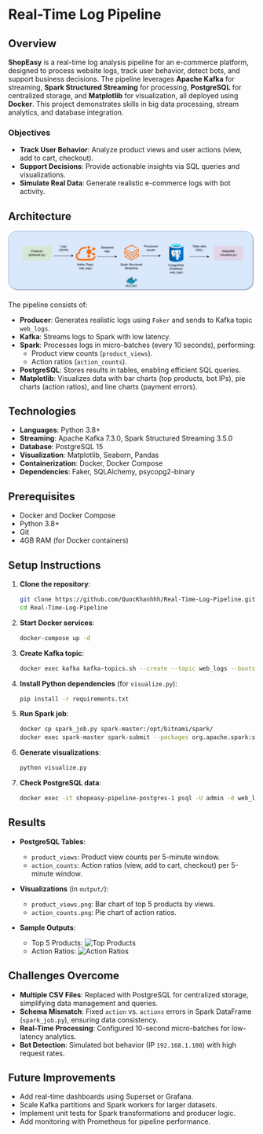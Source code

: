 # Real-Time Log Pipeline

## Overview
**ShopEasy** is a real-time log analysis pipeline for an e-commerce platform, designed to process website logs, track user behavior, detect bots, and support business decisions. The pipeline leverages **Apache Kafka** for streaming, **Spark Structured Streaming** for processing, **PostgreSQL** for centralized storage, and **Matplotlib** for visualization, all deployed using **Docker**. This project demonstrates skills in big data processing, stream analytics, and database integration.

### Objectives
- **Track User Behavior**: Analyze product views and user actions (view, add to cart, checkout).
- **Support Decisions**: Provide actionable insights via SQL queries and visualizations.
- **Simulate Real Data**: Generate realistic e-commerce logs with bot activity.

## Architecture
![Architecture Diagram](docs/architecture.png)

The pipeline consists of:
- **Producer**: Generates realistic logs using `Faker` and sends to Kafka topic `web_logs`.
- **Kafka**: Streams logs to Spark with low latency.
- **Spark**: Processes logs in micro-batches (every 10 seconds), performing:
  - Product view counts (`product_views`).
  - Action ratios (`action_counts`).
- **PostgreSQL**: Stores results in tables, enabling efficient SQL queries.
- **Matplotlib**: Visualizes data with bar charts (top products, bot IPs), pie charts (action ratios), and line charts (payment errors).

## Technologies
- **Languages**: Python 3.8+
- **Streaming**: Apache Kafka 7.3.0, Spark Structured Streaming 3.5.0
- **Database**: PostgreSQL 15
- **Visualization**: Matplotlib, Seaborn, Pandas
- **Containerization**: Docker, Docker Compose
- **Dependencies**: Faker, SQLAlchemy, psycopg2-binary

## Prerequisites
- Docker and Docker Compose
- Python 3.8+
- Git
- 4GB RAM (for Docker containers)

## Setup Instructions
1. **Clone the repository**:
   ```bash
   git clone https://github.com/QuocKhanhhh/Real-Time-Log-Pipeline.git
   cd Real-Time-Log-Pipeline
   ```

2. **Start Docker services**:
   ```bash
   docker-compose up -d
   ```

3. **Create Kafka topic**:
   ```bash
   docker exec kafka kafka-topics.sh --create --topic web_logs --bootstrap-server kafka:9092 --partitions 6 --replication-factor 1
   ```

4. **Install Python dependencies** (for `visualize.py`):
   ```bash
   pip install -r requirements.txt
   ```

5. **Run Spark job**:
   ```bash
   docker cp spark_job.py spark-master:/opt/bitnami/spark/
   docker exec spark-master spark-submit --packages org.apache.spark:spark-sql-kafka-0-10_2.12:3.5.0,org.postgresql:postgresql:42.7.3 /opt/bitnami/spark/spark_job.py
   ```

6. **Generate visualizations**:
   ```bash
   python visualize.py
   ```

7. **Check PostgreSQL data**:
   ```bash
   docker exec -it shopeasy-pipeline-postgres-1 psql -U admin -d web_logs -c "SELECT * FROM product_views LIMIT 10;"
   ```

## Results
- **PostgreSQL Tables**:
  - `product_views`: Product view counts per 5-minute window.
  - `action_counts`: Action ratios (view, add to cart, checkout) per 5-minute window.

- **Visualizations** (in `output/`):
  - `product_views.png`: Bar chart of top 5 products by views.
  - `action_counts.png`: Pie chart of action ratios.
 
- **Sample Outputs**:
  - Top 5 Products: ![Top Products](docs/product_views.png)
  - Action Ratios: ![Action Ratios](docs/action_counts.png)


## Challenges Overcome
- **Multiple CSV Files**: Replaced with PostgreSQL for centralized storage, simplifying data management and queries.
- **Schema Mismatch**: Fixed `action` vs. `actions` errors in Spark DataFrame (`spark_job.py`), ensuring data consistency.
- **Real-Time Processing**: Configured 10-second micro-batches for low-latency analytics.
- **Bot Detection**: Simulated bot behavior (IP `192.168.1.100`) with high request rates.

## Future Improvements
- Add real-time dashboards using Superset or Grafana.
- Scale Kafka partitions and Spark workers for larger datasets.
- Implement unit tests for Spark transformations and producer logic.
- Add monitoring with Prometheus for pipeline performance.



